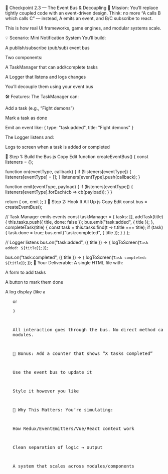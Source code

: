 🧱 Checkpoint 2.3 — The Event Bus & Decoupling
🎯 Mission:
You’ll replace tightly coupled code with an event-driven design.
Think: no more “A calls B which calls C” — instead, A emits an event, and B/C subscribe to react.

This is how real UI frameworks, game engines, and modular systems scale.

💡 Scenario: Mini Notification System
You’ll build:

A publish/subscribe (pub/sub) event bus

Two components:

A TaskManager that can add/complete tasks

A Logger that listens and logs changes

You’ll decouple them using your event bus

🛠 Features:
The TaskManager can:

Add a task (e.g., “Fight demons”)

Mark a task as done

Emit an event like: { type: "task:added", title: "Fight demons" }

The Logger listens and:

Logs to screen when a task is added or completed

🔧 Step 1: Build the Bus
js
Copy
Edit
function createEventBus() {
  const listeners = {};

  function on(eventType, callback) {
    if (!listeners[eventType]) {
      listeners[eventType] = [];
    }
    listeners[eventType].push(callback);
  }

  function emit(eventType, payload) {
    if (listeners[eventType]) {
      listeners[eventType].forEach(cb => cb(payload));
    }
  }

  return { on, emit };
}
🔧 Step 2: Hook It All Up
js
Copy
Edit
const bus = createEventBus();

// Task Manager emits events
const taskManager = {
  tasks: [],
  addTask(title) {
    this.tasks.push({ title, done: false });
    bus.emit("task:added", { title });
  },
  completeTask(title) {
    const task = this.tasks.find(t => t.title === title);
    if (task) {
      task.done = true;
      bus.emit("task:completed", { title });
    }
  }
};

// Logger listens
bus.on("task:added", ({ title }) => {
  logToScreen(`Task added: ${title}`);
});

bus.on("task:completed", ({ title }) => {
  logToScreen(`Task completed: ${title}`);
});
🎯 Your Deliverable:
A single HTML file with:

A form to add tasks

A button to mark them done

A log display (like a <ul> or <pre>)

All interaction goes through the bus. No direct method calls between modules.

📎 Bonus:
Add a counter that shows “X tasks completed”

Use the event bus to update it

Style it however you like

🧠 Why This Matters:
You’re simulating:

How Redux/EventEmitters/Vue/React context work

Clean separation of logic → output

A system that scales across modules/components

